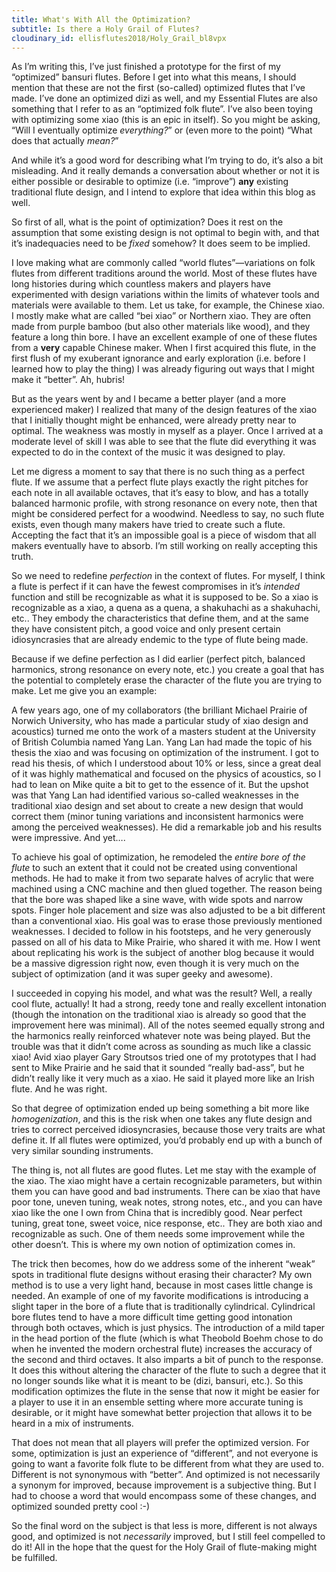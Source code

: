 ```yaml
---
title: What's With All the Optimization?
subtitle: Is there a Holy Grail of Flutes?
cloudinary_id: ellisflutes2018/Holy_Grail_bl8vpx
---
```


As I’m writing this, I’ve just finished a prototype for the first of my “optimized” bansuri flutes.  Before I get into what this means, I should mention that these are not the first (so-called) optimized flutes that I’ve made.  I’ve done an optimized dizi as well, and my Essential Flutes are also something that I refer to as an “optimized folk flute”.  I’ve also been toying with optimizing some xiao (this is an epic in itself).  So you might be asking, “Will I eventually optimize *everything?*”  or (even more to the point) “What does that actually *mean?*”

And while it’s a good word for describing what I’m trying to do, it’s also a bit misleading.   And it really demands a conversation about whether or not it is either possible or desirable to optimize (i.e. “improve”) **any** existing traditional flute design, and I intend to explore that idea within this blog as well.

So first of all, what is the point of optimization?  Does it rest on the assumption that some existing design is not optimal to begin with, and that it’s inadequacies need to be *fixed* somehow?  It does seem to be implied.  

I love making what are commonly called “world flutes”—variations on folk flutes from different traditions around the world.  Most of these flutes have long histories during which countless makers and players have experimented with design variations within the limits of whatever tools and materials were available to them.  Let us take, for example, the Chinese xiao.  I mostly make what are called “bei xiao” or Northern xiao.  They are often made from purple bamboo (but also other materials like wood), and they feature a long thin bore.  I have an excellent example of one of these flutes from a **very** capable Chinese maker.  When I first acquired this flute, in the first flush of my exuberant ignorance and early exploration (i.e. before I learned how to play the thing) I was already figuring out ways that I might make it “better”.   Ah, hubris!

But as the years went by and I became a better player (and a more experienced maker) I realized that many of the design features of the xiao that I initially thought might be enhanced, were already pretty near to optimal.  The weakness was mostly in myself as a player.  Once I arrived at a moderate level of skill I was able to see that the flute did everything it was expected to do in the context of the music it was designed to play.

Let me digress a moment to say that there is no such thing as a perfect flute.  If we assume that a perfect flute plays exactly the right pitches for each note in all available octaves, that it’s easy to blow, and has a totally balanced harmonic profile, with strong resonance on every note, then that might be considered perfect for a woodwind.  Needless to say, no such flute exists, even though many makers have tried to create such a flute.  Accepting the fact that it’s an impossible goal is a piece of wisdom that all makers eventually have to absorb.  I’m still working on really accepting this truth.

So we need to redefine *perfection* in the context of flutes.  For myself, I think a flute is perfect if it can have the fewest compromises in it’s *intended* function and still be recognizable as what it is supposed to be. So a xiao is recognizable as a xiao, a quena as a quena, a shakuhachi as a shakuhachi, etc..  They embody the characteristics that define them, and at the same they have consistent pitch, a good voice and only present certain idiosyncrasies that are already endemic to the type of flute being made.

Because if we define perfection as I did earlier (perfect pitch, balanced harmonics, strong resonance on every note, etc.) you create a goal that has the potential to completely erase the character of the flute you are trying to make.  Let me give you an example:

A few years ago, one of my collaborators (the brilliant Michael Prairie of Norwich University, who has made a particular study of xiao design and acoustics) turned me onto the work of a masters student at the University of British Columbia named Yang Lan.  Yang Lan had made the topic of his thesis the xiao and was focusing on optimization of the instrument.  I got to read his thesis, of which I understood about 10% or less, since a great deal of it was highly mathematical and focused on the physics of acoustics, so I had to lean on Mike quite a bit to get to the essence of it.  But the upshot was that Yang Lan had identified various so-called weaknesses in the traditional xiao design and set about to create a new design that would correct them (minor tuning variations and inconsistent harmonics were among the perceived weaknesses).  He did a remarkable job and his results were impressive.  And yet….

To achieve his goal of optimization, he remodeled the *entire bore of the flute* to such an extent that it could not be created using conventional methods.  He had to make it from two separate halves of acrylic that were machined using a CNC machine and then glued together.  The reason being that the bore was shaped like a sine wave, with wide spots and narrow spots.  Finger hole placement and size was also adjusted to be a bit different than a conventional xiao.  His goal was to erase those previously mentioned weaknesses. I decided to follow in his footsteps, and he very generously passed on all of his data to Mike Prairie, who shared it with me.  How I went about replicating his work is the subject of another blog because it would be a massive digression right now, even though it is very much on the subject of optimization (and it was super geeky and awesome).

I succeeded in copying his model, and what was the result?  Well, a really cool flute, actually!  It had a strong, reedy tone and really excellent intonation (though the intonation on the traditional xiao is already so good that the improvement here was minimal).  All of the notes seemed equally strong and the harmonics really reinforced whatever note was being played.  But the trouble was that it didn’t come across as sounding as much like a classic xiao!  Avid xiao player Gary Stroutsos tried one of my prototypes that I had sent to Mike Prairie and he said that it sounded “really bad-ass”, but he didn’t really like it very much as a xiao.  He said it played more like an Irish flute.  And he was right.

So that degree of optimization ended up being something a bit more like *homogenization*, and this is the risk when one takes any flute design and tries to correct perceived idiosyncrasies, because those very traits are what define it.  If all flutes were optimized, you’d probably end up with a bunch of very similar sounding instruments.

The thing is, not all flutes are good flutes.  Let me stay with the example of the xiao.  The xiao might have a certain recognizable parameters, but within them you can have good and bad instruments.  There can be xiao that have poor tone, uneven tuning, weak notes, strong notes, etc., and you can have xiao like the one I own from China that is incredibly good.  Near perfect tuning, great tone, sweet voice, nice response, etc..  They are both xiao and recognizable as such.  One of them needs some improvement while the other doesn’t.  This is where my own notion of optimization comes in.

The trick then becomes, how do we address some of the inherent “weak” spots in traditional flute designs without erasing their character? My own method is to use a very light hand, because in most cases little change is needed.  An example of one of my favorite modifications is introducing a slight taper in the bore of a flute that is traditionally cylindrical.  Cylindrical bore flutes tend to have a more difficult time getting good intonation through both octaves, which is just physics.  The introduction of a mild taper in the head portion of the flute (which is what Theobold Boehm chose to do when he invented the modern orchestral flute) increases the accuracy of the second and third octaves.  It also imparts a bit of punch to the response.  It does this without altering the character of the flute to such a degree that it no longer sounds like what it is meant to be (dizi, bansuri, etc.).  So this modification optimizes the flute in the sense that now it might be easier for a player to use it in an ensemble setting where more accurate tuning is desirable, or it might have somewhat better projection that allows it to be heard in a mix of instruments.

That does not mean that all players will prefer the optimized version.  For some, optimization is just an experience of “different”, and not everyone is going to want a favorite folk flute to be different from what they are used to.  Different is not synonymous with “better”.  And optimized is not necessarily a synonym for improved, because improvement is a subjective thing.  But I had to choose a word that would encompass some of these changes, and optimized sounded pretty cool :-)

So the final word on the subject is that less is more, different is not always good, and optimized is not *necessarily* improved, but I still feel compelled to do it!  All in the hope that the quest for the Holy Grail of flute-making might be fulfilled.